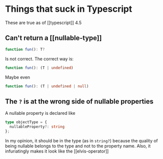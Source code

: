 # Things that suck in Typescript
These are true as of [[typescript]] 4.5

## Can't return a [[nullable-type]]
```typescript
function fun(): T?
```

Is not correct. The correct way is:
```typescript
function fun(): (T | undefined)
```

Maybe even
```typescript
function fun(): (T | undefined | null)
```

## The `?` is at the wrong side of nullable properties
A nullable property is declared like

```ts
type objectType = {
  nullableProperty?: string
};
```

In my opinion, it should be in the type (as in `string?`) because the quality of being nullable belongs to the type and not to the property name. Also, it infuriatingly makes it look like the [[elvis-operator]]
